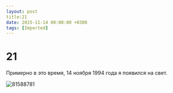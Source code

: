 ```yaml
---
layout: post
title:21
date: 2015-11-14 00:00:00 +0300
tags: [Imported]
---
```

# 21

Примерно в это время, 14 ноября 1994 года я появился на свет. 

![81588781](https://vlaim.s3.amazonaws.com/uploads/2015/11/81588781.jpg)